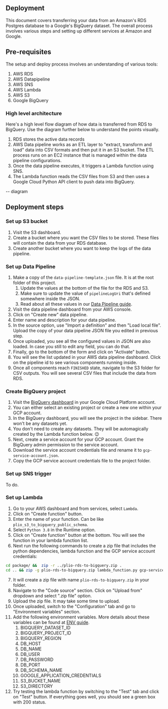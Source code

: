 ## Deployment
This document covers transferring your data from an Amazon's RDS Postgres database to a Google's BigQuery dataset. The overall process involves various steps and setting up different services at Amazon and Google.

## Pre-requisites
The setup and deploy process involves an understanding of various tools:
1. AWS RDS
2. AWS Datapipeline
3. AWS SNS
4. AWS Lambda
5. AWS S3
6. Google BigQuery

### High level architecture
Here's a high level flow diagram of how data is transferred from RDS to BigQuery. Use the diagram further below to understand the points visually.
1. RDS stores the active data records
2. AWS Data pipeline works as an ETL layer to "extract, transform and load" data into CSV formats and then put it in an S3 bucket. The ETL process runs on an EC2 instance that is managed within the data pipeline configurations.
3. Once the data pipeline executes, it triggers a Lambda function using SNS.
4. The Lambda function reads the CSV files from S3 and then uses a Google Cloud Python API client to push data into BigQuery.

-- diagram

## Deployment steps

### Set up S3 bucket
1. Visit the S3 dashboard.
2. Create a bucket where you want the CSV files to be stored. These files will contain the data from your RDS database.
3. Create another bucket where you want to keep the logs of the data pipeline.

### Set up Data Pipeline
1. Make a copy of the `data-pipeline-template.json` file. It is at the root folder of this project.
   1. Update the values at the bottom of the file for the RDS and S3.
   2. Make sure to update the value of `pipelineLogUri` that's defined somewhere inside the JSON.
   3. Read about all these values in our [Data Pipeline guide](DATA-PIPELINE.md).
2. Visit the data pipeline dashboard from your AWS console.
3. Click on "Create new" data pipeline.
4. Enter name and description for your data pipeline.
5. In the source option, use "Import a definition" and then "Load local file". Upload the copy of your data pipeline JSON file you edited in previous step.
6. Once uploaded, you see all the configured values in JSON are also loaded. In case you still to edit any field, you can do that.
7. Finally, go to the bottom of the form and click on "Activate" button.
8. You will see the list updated in your AWS data pipeline dashboard. Click on the pipeline id to see various components running inside.
9. Once all components reach `FINISHED` state, navigate to the S3 folder for CSV outputs. You will see several CSV files that include the data from RDS.

### Create BigQuery project
1. Visit the [BigQuery dashboard](https://console.cloud.google.com/bigquery) in your Google Cloud Platform account.
2. You can either select an existing project or create a new one within your GCP account.
3. In the BigQuery dashboard, you will see the project in the sidebar. There won't be any datasets yet.
4. You don't need to create any datasets. They will be automagically created by the Lambda function below. :wink:
5. Next, create a service account for your GCP account. Grant the BigQuery admin permission to the service account.
6. Download the service account credentials file and rename it to `gcp-service-account.json`.
7. Copy the GCP service account credentials file to the project folder.

### Set up SNS trigger
To do.

### Set up Lambda
1. Go to your AWS dashboard and from services, select `Lambda`.
2. Click on "Create function" button.
3. Enter the name of your function. Can be like `plio_s3_to_bigquery_public_schema`.
4. Select `Python 3.8` in the Runtime option.
5. Click on "Create function" button at the bottom. You will see the function in your lambda function list.
6. Next run the following commands to create a zip file that includes the python dependencies, lambda function and the GCP service account credentials:
```sh
cd package/ &&  zip -r ../plio-rds-to-bigquery.zip .
cd .. && zip -g plio-rds-to-bigquery.zip lambda_function.py gcp-service-account.json
```
7. It will create a zip file with name `plio-rds-to-bigquery.zip` in your folder.
8. Navigate to the "Code source" section. Click on "Upload from" dropdown and select ".zip file" option.
9. Upload the zip file. It may take some time to upload.
10. Once uploaded, switch to the "Configuration" tab and go to "Environment variables" section.
11. Add the following environment variables. More details about these variables can be found at [ENV guide](ENV.md).
    1.  BIGQUERY_DATASET_ID
    2.  BIGQUERY_PROJECT_ID
    3.  BIGQUERY_REGION
    4.  DB_HOST
    5.  DB_NAME
    6.  DB_USER
    7.  DB_PASSWORD
    8.  DB_PORT
    9.  DB_SCHEMA_NAME
    10. GOOGLE_APPLICATION_CREDENTIALS
    11. S3_BUCKET_NAME
    12. S3_DIRECTORY
12. Try testing the lambda function by switching to the "Test" tab and click on "Test" button. If everything goes well, you should see a green box with 200 status.
